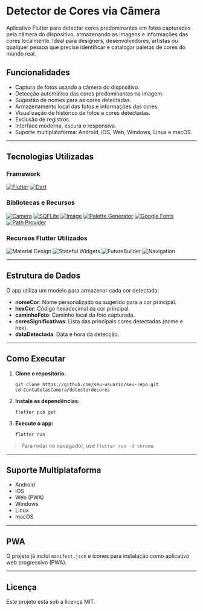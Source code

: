 # Detector de Cores via Câmera

Aplicativo Flutter para detectar cores predominantes em fotos capturadas pela câmera do dispositivo, armazenando as imagens e informações das cores localmente. Ideal para designers, desenvolvedores, artistas ou qualquer pessoa que precise identificar e catalogar paletas de cores do mundo real.

## Funcionalidades

- Captura de fotos usando a câmera do dispositivo.
- Detecção automática das cores predominantes na imagem.
- Sugestão de nomes para as cores detectadas.
- Armazenamento local das fotos e informações das cores.
- Visualização de histórico de fotos e cores detectadas.
- Exclusão de registros.
- Interface moderna, escura e responsiva.
- Suporte multiplataforma: Android, iOS, Web, Windows, Linux e macOS.

---

## Tecnologias Utilizadas

### Framework

<a href="https://flutter.dev/"><img src="https://img.shields.io/badge/Flutter-%2302569B?style=for-the-badge&logo=flutter&logoColor=white" alt="Flutter"></a>
<a href="https://dart.dev/"><img src="https://img.shields.io/badge/Dart-%230175C2?style=for-the-badge&logo=dart&logoColor=white" alt="Dart"></a>

### Bibliotecas e Recursos

<a href="https://pub.dev/packages/camera"><img src="https://img.shields.io/badge/Camera-%2302569B?style=for-the-badge&logo=googlecamera&logoColor=white" alt="Camera"></a>
<a href="https://pub.dev/packages/sqflite"><img src="https://img.shields.io/badge/SQFLite-%2300C853?style=for-the-badge&logo=sqlite&logoColor=white" alt="SQFLite"></a>
<a href="https://pub.dev/packages/image"><img src="https://img.shields.io/badge/Image-%23F7DF1E?style=for-the-badge&logo=image&logoColor=black" alt="Image"></a>
<a href="https://pub.dev/packages/palette_generator"><img src="https://img.shields.io/badge/Palette_Generator-%234285F4?style=for-the-badge&logo=google&logoColor=white" alt="Palette Generator"></a>
<a href="https://pub.dev/packages/google_fonts"><img src="https://img.shields.io/badge/Google_Fonts-%234285F4?style=for-the-badge&logo=google&logoColor=white" alt="Google Fonts"></a>
<a href="https://pub.dev/packages/path_provider"><img src="https://img.shields.io/badge/Path_Provider-%2300BFAE?style=for-the-badge&logo=folder&logoColor=white" alt="Path Provider"></a>

### Recursos Flutter Utilizados

<img src="https://img.shields.io/badge/Material_Design-%230081CB?style=for-the-badge&logo=materialdesign&logoColor=white" alt="Material Design">
<img src="https://img.shields.io/badge/Stateful_Widgets-%2302569B?style=for-the-badge&logo=flutter&logoColor=white" alt="Stateful Widgets">
<img src="https://img.shields.io/badge/FutureBuilder-%2302569B?style=for-the-badge&logo=flutter&logoColor=white" alt="FutureBuilder">
<img src="https://img.shields.io/badge/Navigation-%2302569B?style=for-the-badge&logo=flutter&logoColor=white" alt="Navigation">

---

## Estrutura de Dados

O app utiliza um modelo para armazenar cada cor detectada:

- **nomeCor**: Nome personalizado ou sugerido para a cor principal.
- **hexCor**: Código hexadecimal da cor principal.
- **caminhoFoto**: Caminho local da foto capturada.
- **coresSignificativas**: Lista das principais cores detectadas (nome e hex).
- **dataDetectada**: Data e hora da detecção.

---

## Como Executar

1. **Clone o repositório:**
   ```
   git clone https://github.com/seu-usuario/seu-repo.git
   cd ContaGotasCamera/detectordecores
   ```

2. **Instale as dependências:**
   ```
   flutter pub get
   ```

3. **Execute o app:**
   ```
   flutter run
   ```

> Para rodar no navegador, use `flutter run -d chrome`.

---

## Suporte Multiplataforma

- Android
- iOS
- Web (PWA)
- Windows
- Linux
- macOS

---

## PWA

O projeto já inclui `manifest.json` e ícones para instalação como aplicativo web progressivo (PWA).

---

## Licença

Este projeto está sob a licença MIT.
